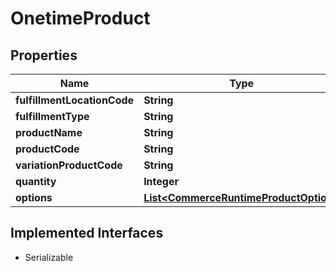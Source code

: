 

# OnetimeProduct


## Properties

| Name | Type | Description | Notes |
|------------ | ------------- | ------------- | -------------|
|**fulfillmentLocationCode** | **String** |  |  [optional] |
|**fulfillmentType** | **String** |  |  [optional] |
|**productName** | **String** |  |  [optional] |
|**productCode** | **String** |  |  [optional] |
|**variationProductCode** | **String** |  |  [optional] |
|**quantity** | **Integer** |  |  [optional] |
|**options** | [**List&lt;CommerceRuntimeProductOption&gt;**](CommerceRuntimeProductOption.md) |  |  [optional] |


## Implemented Interfaces

* Serializable


